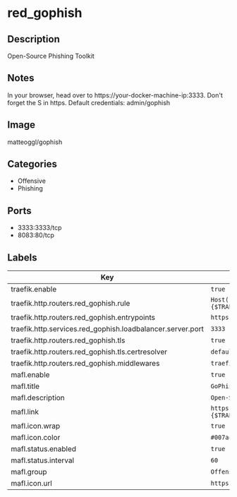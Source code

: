 # red_gophish

## Description
Open\-Source Phishing Toolkit

## Notes
In your browser, head over to https://your\-docker\-machine\-ip:3333\. Don't forget the S in https. Default credentials: admin/gophish

## Image
matteoggl/gophish

## Categories
- Offensive
- Phishing

## Ports
- 3333:3333/tcp
- 8083:80/tcp

## Labels
| Key | Value |
|-----|-------|
| traefik.enable | ```true``` |
| traefik.http.routers.red_gophish.rule | ```Host(`red_gophish.{$TRAEFIK_INGRESS_DOMAIN}`)``` |
| traefik.http.routers.red_gophish.entrypoints | ```https``` |
| traefik.http.services.red_gophish.loadbalancer.server.port | ```3333``` |
| traefik.http.routers.red_gophish.tls | ```true``` |
| traefik.http.routers.red_gophish.tls.certresolver | ```default``` |
| traefik.http.routers.red_gophish.middlewares | ```traefik-forward-auth``` |
| mafl.enable | ```true``` |
| mafl.title | ```GoPhish``` |
| mafl.description | ```Open-Source Phishing Toolkit``` |
| mafl.link | ```https://red_gophish.{$TRAEFIK_INGRESS_DOMAIN}``` |
| mafl.icon.wrap | ```true``` |
| mafl.icon.color | ```#007acc``` |
| mafl.status.enabled | ```true``` |
| mafl.status.interval | ```60``` |
| mafl.group | ```Offensive``` |
| mafl.icon.url | ```https://i.imgur.com/l21Rn2v.png``` |

